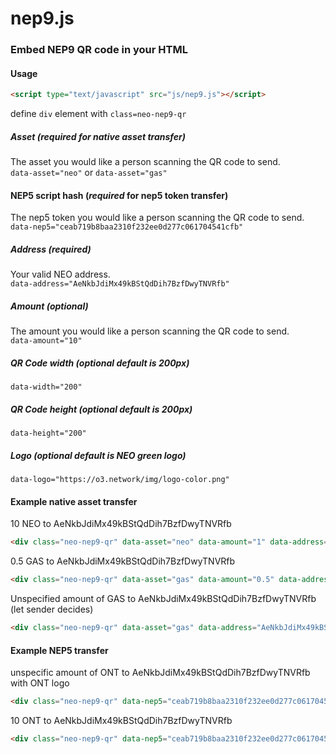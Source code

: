 # nep9.js

### Embed NEP9 QR code in your HTML

#### Usage

```html
<script type="text/javascript" src="js/nep9.js"></script>
```

define `div` element with `class=neo-nep9-qr`


##### Asset (*required* for native asset transfer)
The asset you would like a person scanning the QR code to send.  
`data-asset="neo"`  or `data-asset="gas"`  

#### NEP5 script hash (*required* for nep5 token transfer)
The nep5 token you would like a person scanning the QR code to send.  
`data-nep5="ceab719b8baa2310f232ee0d277c061704541cfb"`

##### Address (*required*)
Your valid NEO address.  
`data-address="AeNkbJdiMx49kBStQdDih7BzfDwyTNVRfb"`  

##### Amount (*optional*)
The amount you would like a person scanning the QR code to send.  
`data-amount="10"`  

##### QR Code width (*optional* default is 200px)
`data-width="200"`

##### QR Code height (*optional* default is 200px)
`data-height="200"`

##### Logo (*optional* default is NEO green logo)
`data-logo="https://o3.network/img/logo-color.png"`

#### Example native asset transfer

10 NEO to AeNkbJdiMx49kBStQdDih7BzfDwyTNVRfb
```html
<div class="neo-nep9-qr" data-asset="neo" data-amount="1" data-address="AeNkbJdiMx49kBStQdDih7BzfDwyTNVRfb"></div>
```


0.5 GAS to AeNkbJdiMx49kBStQdDih7BzfDwyTNVRfb
```html
<div class="neo-nep9-qr" data-asset="gas" data-amount="0.5" data-address="AeNkbJdiMx49kBStQdDih7BzfDwyTNVRfb"></div>
```

Unspecified amount of GAS to AeNkbJdiMx49kBStQdDih7BzfDwyTNVRfb (let sender decides)
```html
<div class="neo-nep9-qr" data-asset="gas" data-address="AeNkbJdiMx49kBStQdDih7BzfDwyTNVRfb"></div>
```


#### Example NEP5 transfer

unspecific amount of ONT to AeNkbJdiMx49kBStQdDih7BzfDwyTNVRfb with ONT logo
```html
<div class="neo-nep9-qr" data-nep5="ceab719b8baa2310f232ee0d277c061704541cfb" data-address="AeNkbJdiMx49kBStQdDih7BzfDwyTNVRfb" data-logo="https://avatars3.githubusercontent.com/u/36180490?s=200&v=4"></div>
```

10 ONT to AeNkbJdiMx49kBStQdDih7BzfDwyTNVRfb
```html
<div class="neo-nep9-qr" data-nep5="ceab719b8baa2310f232ee0d277c061704541cfb" data-address="AeNkbJdiMx49kBStQdDih7BzfDwyTNVRfb" data-amount="10" ></div>
```
